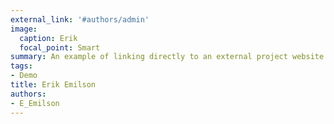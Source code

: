 ```yaml
---
external_link: '#authors/admin'
image:
  caption: Erik
  focal_point: Smart
summary: An example of linking directly to an external project website using `external_link`.
tags:
- Demo
title: Erik Emilson
authors:
- E_Emilson
---
```

